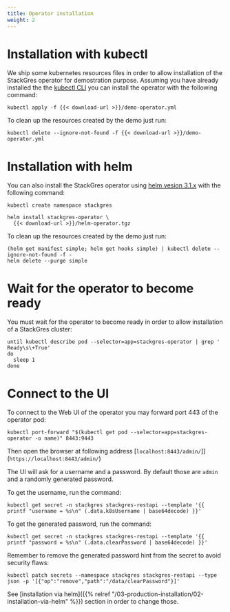 ```yaml
---
title: Operator installation
weight: 2
---
```


# Installation with kubectl

We ship some kubernetes resources files in order to allow installation of the StackGres operator
 for demostration purpose. Assuming you have already installed the the
 [kubectl CLI](https://kubernetes.io/docs/tasks/tools/install-kubectl/) you can install the
 operator with the following command:

```
kubectl apply -f {{< download-url >}}/demo-operator.yml
```

To clean up the resources created by the demo just run:

```
kubectl delete --ignore-not-found -f {{< download-url >}}/demo-operator.yml
```

# Installation with helm

You can also install the StackGres operator using [helm vesion 3.1.x](https://github.com/helm/helm/releases)
 with the following command:

```
kubectl create namespace stackgres

helm install stackgres-operator \
  {{< download-url >}}/helm-operator.tgz
```

To clean up the resources created by the demo just run:

```
(helm get manifest simple; helm get hooks simple) | kubectl delete --ignore-not-found -f -
helm delete --purge simple
```

# Wait for the operator to become ready

You must wait for the operator to become ready in order to allow installation of a StackGres cluster:

```
until kubectl describe pod --selector=app=stackgres-operator | grep '  Ready\s\+True'
do
  sleep 1
done
```

# Connect to the UI

To connect to the Web UI of the operator you may forward port 443 of the operator pod:

```
kubectl port-forward "$(kubectl get pod --selector=app=stackgres-operator -o name)" 8443:9443
```

Then open the browser at following address [`localhost:8443/admin/`]](`https://localhost:8443/admin/`)

The UI will ask for a username and a password. By default those are `admin` and a randomly generated password.

To get the username, run the command:

    kubectl get secret -n stackgres stackgres-restapi --template '{{ printf "username = %s\n" (.data.k8sUsername | base64decode) }}'

To get the generated password, run the command:

    kubectl get secret -n stackgres stackgres-restapi --template '{{ printf "password = %s\n" (.data.clearPassword | base64decode) }}'

Remember to remove the generated password hint from the secret to avoid security flaws:

    kubectl patch secrets --namespace stackgres stackgres-restapi --type json -p '[{"op":"remove","path":"/data/clearPassword"}]'

 See [installation via helm]({{% relref "/03-production-installation/02-installation-via-helm" %}})
 section in order to change those.
